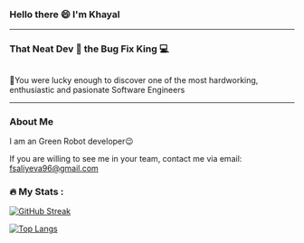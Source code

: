 ### Hello there 😄 I'm Khayal  
---
### That Neat Dev 🌟 the Bug Fix King 💻 
<img src="https://komarev.com/ghpvc/?username=firuza-hub&style=flat-square&color=blue" alt=""/>

👻You were lucky enough to discover one of the most hardworking, enthusiastic and pasionate Software Engineers 

---
### About Me
I am an Green Robot developer😉

If you are willing to see me in your team, contact me via email: fsaliyeva96@gmail.com

### :fire: My Stats :

[![GitHub Streak](http://github-readme-streak-stats.herokuapp.com/?user=khayalsherif&theme=dark&background=0f7d7b)](https://git.io/streak-stats)                                     

[![Top Langs](https://github-readme-stats.vercel.app/api/top-langs/?username=khayalsherif&theme=dark&background=0f7d7b)](https://github.com/anuraghazra/github-readme-stats)        
